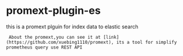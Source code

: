 # promext-plugin-es
this is a promext plguin for index data to elastic search

`
About the promext,you can see it at [link](https://github.com/xuebing1110/promext), its a tool for simplify prometheus query use REST API`
